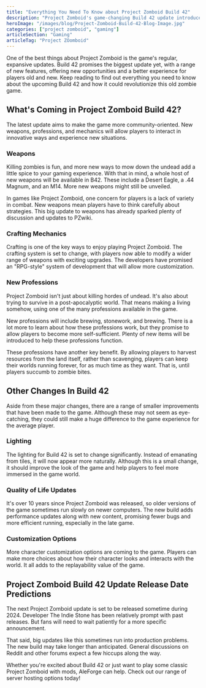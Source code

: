 ```yaml
---
title: "Everything You Need To Know about Project Zomboid Build 42"
description: "Project Zomboid's game-changing Build 42 update introduces new weapons, professions, and mechanics, with the release date set for 2024."
heroImage: "/images/blog/Project-Zomboid-Build-42-Blog-Image.jpg"
categories: ["project zomboid", "gaming"]
articleSection: "Gaming"
articleTag: "Project ZOomboid"
---
```


One of the best things about Project Zomboid is the game's regular, expansive updates. Build 42 promises the biggest update yet, with a range of new features, offering new opportunities and a better experience for players old and new. Keep reading to find out everything you need to know about the upcoming Build 42 and how it could revolutionize this old zombie game.

What's Coming in Project Zomboid Build 42?
------------------------------------------

The latest update aims to make the game more community-oriented. New weapons, professions, and mechanics will allow players to interact in innovative ways and experience new situations.

### Weapons

Killing zombies is fun, and more new ways to mow down the undead add a little spice to your gaming experience. With that in mind, a whole host of new weapons will be available in B42. These include a Desert Eagle, a .44 Magnum, and an M14. More new weapons might still be unveiled.

In games like Project Zomboid, one concern for players is a lack of variety in combat. New weapons mean players have to think carefully about strategies. This big update to weapons has already sparked plenty of discussion and updates to PZwiki.

### Crafting Mechanics

Crafting is one of the key ways to enjoy playing Project Zomboid. The crafting system is set to change, with players now able to modify a wider range of weapons with exciting upgrades. The developers have promised an "RPG-style" system of development that will allow more customization.

### New Professions

Project Zomboid isn't just about killing hordes of undead. It's also about trying to survive in a post-apocalyptic world. That means making a living somehow, using one of the many professions available in the game.

New professions will include brewing, stonework, and brewing. There is a lot more to learn about how these professions work, but they promise to allow players to become more self-sufficient. Plenty of new items will be introduced to help these professions function.

These professions have another key benefit. By allowing players to harvest resources from the land itself, rather than scavenging, players can keep their worlds running forever, for as much time as they want. That is, until players succumb to zombie bites.

Other Changes In Build 42
-------------------------

Aside from these major changes, there are a range of smaller improvements that have been made to the game. Although these may not seem as eye-catching, they could still make a huge difference to the game experience for the average player.

### Lighting

The lighting for Build 42 is set to change significantly. Instead of emanating from tiles, it will now appear more naturally. Although this is a small change, it should improve the look of the game and help players to feel more immersed in the game world.

### Quality of Life Updates

It's over 10 years since Project Zomboid was released, so older versions of the game sometimes run slowly on newer computers. The new build adds performance updates along with new content, promising fewer bugs and more efficient running, especially in the late game.

### Customization Options

More character customization options are coming to the game. Players can make more choices about how their character looks and interacts with the world. It all adds to the replayability value of the game.

Project Zomboid Build 42 Update Release Date Predictions
--------------------------------------------------------

The next Project Zomboid update is set to be released sometime during 2024. Developer The Indie Stone has been relatively prompt with past releases. But fans will need to wait patiently for a more specific announcement.

That said, big updates like this sometimes run into production problems. The new build may take longer than anticipated. General discussions on Reddit and other forums expect a few hiccups along the way.

Whether you're excited about Build 42 or just want to play some classic Project Zomboid with mods, AleForge can help. Check out our range of server hosting options today!